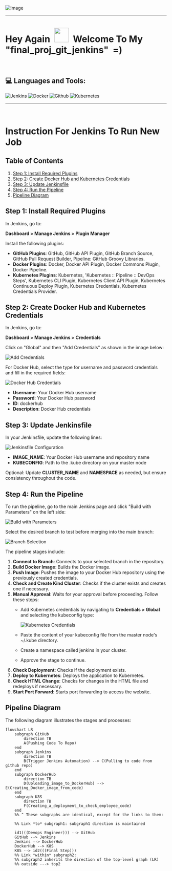 ![image](https://github.com/IftachZilcaPaz/ci_cd_github_action_aws/assets/151572520/c4b1a850-020a-42af-942a-37f0a8796a49)

---

<p>
<h1> Hey Again &nbsp;<img src="https://raw.githubusercontent.com/MartinHeinz/MartinHeinz/master/wave.gif" height="45" width="45"/>&nbsp;&nbsp;Welcome To My "final_proj_git_jenkins" &nbsp;=)</h1>
</p>
<br/>

## 💻 Languages and Tools:

![Jenkins](https://img.shields.io/badge/jenkins-%232C5263.svg?style=flat&logo=jenkins&logoColor=white) ![Docker](https://img.shields.io/badge/docker-%230db7ed.svg?style=flat&logo=docker&logoColor=white) ![Github](https://img.shields.io/badge/github-235835CC.svg?style=flat&logo=github&logoColor=white&label=.) ![Kubernetes](https://img.shields.io/badge/kubernetes-%23326ce5.svg?style=flat&logo=kubernetes&logoColor=white)




---

&nbsp;
&nbsp;
&nbsp;
&nbsp;

# Instruction For Jenkins To Run New Job

## Table of Contents
1. [Step 1: Install Required Plugins](#step-1-install-required-plugins)
2. [Step 2: Create Docker Hub and Kubernetes Credentials](#step-2-create-docker-hub-and-kubernetes-credentials)
3. [Step 3: Update Jenkinsfile](#step-3-update-jenkinsfile)
4. [Step 4: Run the Pipeline](#step-4-run-the-pipeline)
5. [Pipeline Diagram](#pipeline-diagram)

## Step 1: Install Required Plugins

In Jenkins, go to:

**Dashboard > Manage Jenkins > Plugin Manager**

Install the following plugins:

- **GitHub Plugins**: GitHub, GitHub API Plugin, GitHub Branch Source, GitHub Pull Request Builder, Pipeline: GitHub Groovy Libraries.
- **Docker Plugins**: Docker, Docker API Plugin, Docker Commons Plugin, Docker Pipeline.
- **Kubernetes Plugins**: Kubernetes, 'Kubernetes :: Pipeline :: DevOps Steps', Kubernetes CLI Plugin, Kubernetes Client API Plugin, Kubernetes Continuous Deploy Plugin, Kubernetes Credentials, Kubernetes Credentials Provider.

## Step 2: Create Docker Hub and Kubernetes Credentials

In Jenkins, go to:

**Dashboard > Manage Jenkins > Credentials**

Click on "Global" and then "Add Credentials" as shown in the image below:

![Add Credentials](https://github.com/IftachZilcaPaz/final_proj_git_jenkins/assets/151572520/84c8b591-f437-47e4-a80a-e758e5b2f5e8)

For Docker Hub, select the type for username and password credentials and fill in the required fields:

![Docker Hub Credentials](https://github.com/IftachZilcaPaz/final_proj_git_jenkins/assets/151572520/751f092d-24ba-4a27-b326-329488227027)

- **Username**: Your Docker Hub username
- **Password**: Your Docker Hub password
- **ID**: dockerhub
- **Description**: Docker Hub credentials

## Step 3: Update Jenkinsfile

In your Jenkinsfile, update the following lines:

![Jenkinsfile Configuration](https://github.com/IftachZilcaPaz/final_proj_git_jenkins/assets/151572520/a346c4d4-bbe3-4576-9f6b-d8b98e08d52f)

- **IMAGE_NAME**: Your Docker Hub username and repository name
- **KUBECONFIG**: Path to the .kube directory on your master node

Optional: Update **CLUSTER_NAME** and **NAMESPACE** as needed, but ensure consistency throughout the code.

## Step 4: Run the Pipeline

To run the pipeline, go to the main Jenkins page and click "Build with Parameters" on the left side:

![Build with Parameters](https://github.com/IftachZilcaPaz/final_proj_git_jenkins/assets/151572520/bbd7bd64-45d0-4717-b01a-289f7bb6917b)

Select the desired branch to test before merging into the main branch:

![Branch Selection](https://github.com/IftachZilcaPaz/final_proj_git_jenkins/assets/151572520/de80dee1-f66c-4171-a1f7-f253aebdb22f)

The pipeline stages include:

1. **Connect to Branch**: Connects to your selected branch in the repository.
2. **Build Docker Image**: Builds the Docker image.
3. **Push Image**: Pushes the image to your Docker Hub repository using the previously created credentials.
4. **Check and Create Kind Cluster**: Checks if the cluster exists and creates one if necessary.
5. **Manual Approval**: Waits for your approval before proceeding. Follow these steps:
   - Add Kubernetes credentials by navigating to **Credentials > Global** and selecting the kubeconfig type:
   
     ![Kubernetes Credentials](https://github.com/IftachZilcaPaz/final_proj_git_jenkins/assets/151572520/4b20eec6-1685-4f4b-9fc9-f22dcdfc6d82)
   
   - Paste the content of your kubeconfig file from the master node's ~/.kube directory.
   - Create a namespace called jenkins in your cluster.
   - Approve the stage to continue.
6. **Check Deployment**: Checks if the deployment exists.
7. **Deploy to Kubernetes**: Deploys the application to Kubernetes.
8. **Check HTML Change**: Checks for changes in the HTML file and redeploys if necessary.
9. **Start Port Forward**: Starts port forwarding to access the website.

## Pipeline Diagram

The following diagram illustrates the stages and processes:

```mermaid
flowchart LR
    subgraph GitHub
        direction TB
        A(Pushing Code To Repo)
    end
    subgraph Jenkins
        direction TB
        B(Trigger Jenkins Automation) --> C(Pulling to code from github repo)
    end
    subgraph DockerHub
        direction TB
        D(Uploading_image_to_DockerHub) --> E(Creating_Docker_image_from_code)
    end
    subgraph K8S
        direction TB
        F(Creating_a_deployment_to_check_employee_code)
    end
    %% ^ These subgraphs are identical, except for the links to them:

    %% Link *to* subgraph1: subgraph1 direction is maintained
    
    id1(((Devops Engineer))) --> GitHub
    GitHub --> Jenkins
    Jenkins --> DockerHub
    DockerHub --> K8S
    K8S --> id2(((Final Step)))
    %% Link *within* subgraph2:
    %% subgraph2 inherits the direction of the top-level graph (LR)
    %% outside ---> top2
```


  

